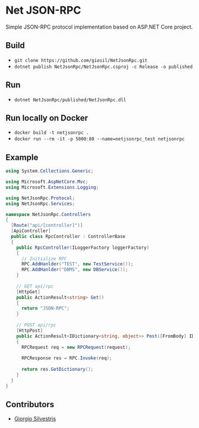 # Net JSON-RPC

Simple JSON-RPC protocol implementation based on ASP.NET Core project.

## Build

- `git clone https://github.com/giosil/NetJsonRpc.git`
- `dotnet publish NetJsonRpc/NetJsonRpc.csproj -c Release -o published`

## Run

- `dotnet NetJsonRpc/published/NetJsonRpc.dll`

## Run locally on Docker

- `docker build -t netjsonrpc .`
- `docker run --rm -it -p 5000:80 --name=netjsonrpc_test netjsonrpc`

## Example

```csharp
using System.Collections.Generic;

using Microsoft.AspNetCore.Mvc;
using Microsoft.Extensions.Logging;

using NetJsonRpc.Protocol;
using NetJsonRpc.Services;

namespace NetJsonRpc.Controllers
{
  [Route("api/[controller]")]
  [ApiController]
  public class RpcController : ControllerBase
  {
    public RpcController(ILoggerFactory loggerFactory)
    {
      // Initialize RPC
      RPC.AddHanlder("TEST", new TestService());
      RPC.AddHanlder("DBMS", new DBService());
    }
    
    // GET api/rpc
    [HttpGet]
    public ActionResult<string> Get()
    {
      return "JSON-RPC";
    }
    
    // POST api/rpc
    [HttpPost]
    public ActionResult<IDictionary<string, object>> Post([FromBody] IDictionary<string, object> request)
    {
      RPCRequest req = new RPCRequest(request);
      
      RPCResponse res = RPC.Invoke(req);
      
      return res.GetDictionary();
    }
  }
}
```

## Contributors

* [Giorgio Silvestris](https://github.com/giosil)
